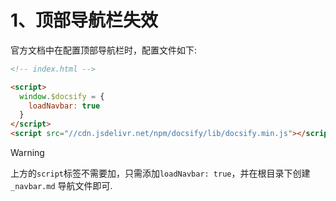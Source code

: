 # 1、顶部导航栏失效
官方文档中在配置顶部导航栏时，配置文件如下:
```html
<!-- index.html -->

<script>
  window.$docsify = {
    loadNavbar: true
  }
</script>
<script src="//cdn.jsdelivr.net/npm/docsify/lib/docsify.min.js"></script>
```

> [!Warning]
> 上方的`script`标签不需要加，只需添加`loadNavbar: true`，并在根目录下创建 `_navbar.md` 导航文件即可.